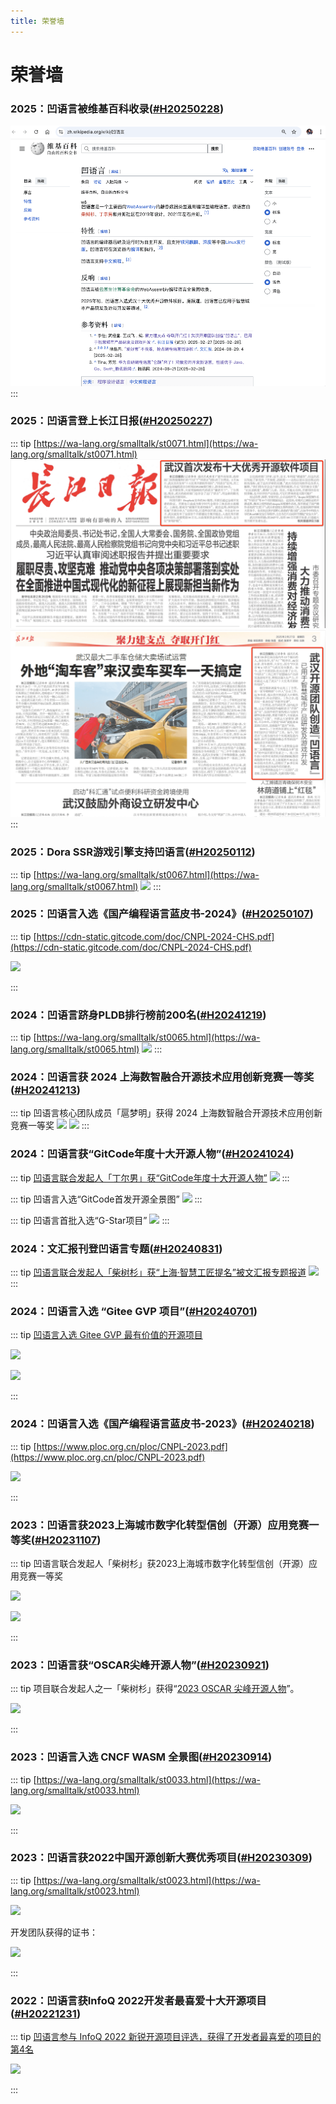 ```yaml
---
title: 荣誉墙
---
```


# 荣誉墙


<div id="H20250228"></div>

### 2025：凹语言被维基百科收录([#H20250228](#H20250228))

![](./2025-wiki/st0073-01.png)
:::

<div id="H20250227"></div>

### 2025：凹语言登上长江日报([#H20250227](#H20250227))

::: tip [https://wa-lang.org/smalltalk/st0071.html](https://wa-lang.org/smalltalk/st0071.html)
![](./2025-cjrb/st0071-01.png)
![](./2025-cjrb/st0071-02.png)
:::

<div id="H20250112"></div>

### 2025：Dora SSR游戏引擎支持凹语言([#H20250112](#H20250112))

::: tip [https://wa-lang.org/smalltalk/st0067.html](https://wa-lang.org/smalltalk/st0067.html)
![](./2025-dora-ssr/st0067-04.png)
:::

<div id="H20250107"></div>

### 2025：凹语言入选《国产编程语言蓝皮书-2024》([#H20250107](#H20250107))

::: tip [https://cdn-static.gitcode.com/doc/CNPL-2024-CHS.pdf](https://cdn-static.gitcode.com/doc/CNPL-2024-CHS.pdf)

![](./2025-ploc/CNPL-2024-CHS.png)

:::


<div id="H20241219"></div>

### 2024：凹语言跻身PLDB排行榜前200名([#H20241219](#H20241219))

::: tip [https://wa-lang.org/smalltalk/st0065.html](https://wa-lang.org/smalltalk/st0065.html)
![](./2024-pldb/st0065-01.png)
:::

<div id="H20241213"></div>

### 2024：凹语言获 2024 上海数智融合开源技术应用创新竞赛一等奖([#H20241213](#H20241213))

::: tip 凹语言核心团队成员「扈梦明」获得 2024 上海数智融合开源技术应用创新竞赛一等奖
![](./2024-shanghai/shanghai-hu-01.png)
![](./2024-shanghai/shanghai-hu-02.png)
:::


### 2024：凹语言获“GitCode年度十大开源人物”([#H20241024](#H20241024))

::: tip [凹语言联合发起人「丁尔男」获“GitCode年度十大开源人物”](https://mp.weixin.qq.com/s/ErmxRS4u7bL--vsgC2ZPqw)
![](./2024-gitcode/ending.png)
:::

::: tip 凹语言入选“GitCode首发开源全景图”
![](./2024-gitcode/landscape-wa.png)
:::

::: tip 凹语言首批入选“G-Star项目”
![](./2024-gitcode/gstar-wa.jpg)
:::

### 2024：文汇报刊登凹语言专题([#H20240831](#H20240831))

::: tip [凹语言联合发起人「柴树杉」获“上海·智慧工匠提名”被文汇报专题报道](https://dzb.whb.cn/imgPath/2024-08-29/40829.pdf)
![](./2024-wenhuibao/st0058-01.png)
:::

### 2024：凹语言入选 “Gitee GVP 项目”([#H20240701](#H20240701))

::: tip [凹语言入选 Gitee GVP 最有价值的开源项目](https://wa-lang.org/smalltalk/st0043.html)

![](./2024-gitee/st0043-01.jpg)

![](./2024-gitee/st0043-03.png)

:::


### 2024：凹语言入选《国产编程语言蓝皮书-2023》([#H20240218](#H20240218))

::: tip [https://www.ploc.org.cn/ploc/CNPL-2023.pdf](https://www.ploc.org.cn/ploc/CNPL-2023.pdf)

![](./2024-ploc/CNPL-2023.png)

:::

### 2023：凹语言获2023上海城市数字化转型信创（开源）应用竞赛一等奖([#H20231107](#H20231107))

::: tip 凹语言联合发起人「柴树杉」获2023上海城市数字化转型信创（开源）应用竞赛一等奖

![](./2023-shanghai/2023-shanghai-chai-01.jpg)

![](./2023-shanghai/2023-shanghai-chai-02.jpg)


:::

### 2023：凹语言获“OSCAR尖峰开源人物”([#H20230921](#H20230921))

::: tip 项目联合发起人之一「柴树杉」获得“[2023 OSCAR 尖峰开源人物](https://mp.weixin.qq.com/s/xm6jiy7cRGlgHD9e8vzOuQ)”。

![](./2023-oscar/st0034-03.jpg)

:::


### 2023：凹语言入选 CNCF WASM 全景图([#H20230914](#H20230914))

::: tip [https://wa-lang.org/smalltalk/st0033.html](https://wa-lang.org/smalltalk/st0033.html)

![](./2023-cncf/st0033-01.png)

:::

### 2023：凹语言获2022中国开源创新大赛优秀项目([#H20230309](#H20230309))

::: tip [https://wa-lang.org/smalltalk/st0023.html](https://wa-lang.org/smalltalk/st0023.html)

![](./2023-bjos/zhengshu-wa.jpg)

开发团队获得的证书：

![](./2023-bjos/zhengshu-all.png)


:::

### 2022：凹语言获InfoQ 2022开发者最喜爱十大开源项目([#H20221231](#H20221231))

::: tip [凹语言参与 InfoQ 2022 新锐开源项目评选，获得了开发者最喜爱的项目的第4名](https://wa-lang.org/smalltalk/st0017.html)

![](./2022-infoq/st0017-07.jpg)

:::

